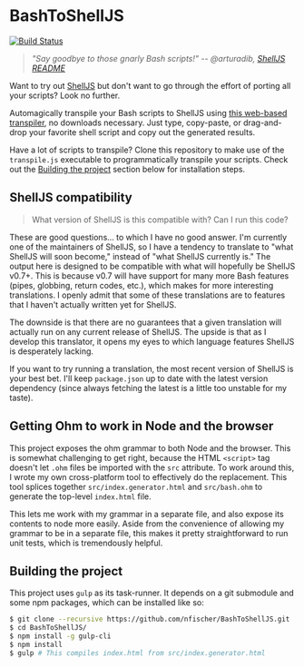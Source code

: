 BashToShellJS
=============

[![Build Status](https://travis-ci.org/nfischer/BashToShellJS.svg?branch=master)](https://travis-ci.org/nfischer/BashToShellJS)

> *"Say goodbye to those gnarly Bash scripts!"
> -- @arturadib, [ShellJS
> README](https://github.com/shelljs/shelljs#shelljs---unix-shell-commands-for-nodejs)*

Want to try out [ShellJS](https://github.com/shelljs/shelljs) but don't want to
go through the effort of porting all your scripts? Look no further.

Automagically transpile your Bash scripts to ShellJS using [this web-based
transpiler](https://nfischer.github.io/BashToShellJS/), no downloads necessary.
Just type, copy-paste, or drag-and-drop your favorite shell script and copy
out the generated results.

Have a lot of scripts to transpile? Clone this repository to make use of the
`transpile.js` executable to programmatically transpile your scripts. Check out
the [Building the project](#building-the-project) section below for installation
steps.

ShellJS compatibility
---------------------

> What version of ShellJS is this compatible with? Can I run this code?

These are good questions... to which I have no good answer. I'm currently one of
the maintainers of ShellJS, so I have a tendency to translate to "what ShellJS
will soon become," instead of "what ShellJS currently is." The output here is
designed to be compatible with what will hopefully be ShellJS v0.7+.  This is
because v0.7 will have support for many more Bash features (pipes, globbing,
return codes, etc.), which makes for more interesting translations. I openly
admit that some of these translations are to features that I haven't actually
written yet for ShellJS.

The downside is that there are no guarantees that a given translation will
actually run on any current release of ShellJS. The upside is that as I develop
this translator, it opens my eyes to which language features ShellJS is
desperately lacking.

If you want to try running a translation, the most recent version of ShellJS is
your best bet. I'll keep `package.json` up to date with the latest version
dependency (since always fetching the latest is a little too unstable for my
taste).

Getting Ohm to work in Node and the browser
-------------------------------------------

This project exposes the ohm grammar to both Node and the browser. This is
somewhat challenging to get right, because the HTML `<script>` tag doesn't let
`.ohm` files be imported with the `src` attribute. To work around this, I wrote
my own cross-platform tool to effectively do the replacement. This tool splices
together `src/index.generator.html` and `src/bash.ohm` to generate the top-level
`index.html` file.

This lets me work with my grammar in a separate file, and also expose its
contents to node more easily. Aside from the convenience of allowing my grammar
to be in a separate file, this makes it pretty straightforward to run unit
tests, which is tremendously helpful.

Building the project
--------------------

This project uses `gulp` as its task-runner. It depends on a git submodule and
some npm packages, which can be installed like so:

```Bash
$ git clone --recursive https://github.com/nfischer/BashToShellJS.git
$ cd BashToShellJS/
$ npm install -g gulp-cli
$ npm install
$ gulp # This compiles index.html from src/index.generator.html
```
